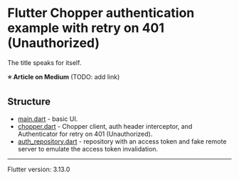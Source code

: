 # Flutter Chopper authentication example with retry on 401 (Unauthorized)

The title speaks for itself.

**⭐️ Article on Medium** (TODO: add link)

## Structure

- [main.dart](lib/main.dart) - basic UI.
- [chopper.dart](lib/chopper.dart) - Chopper client, auth header interceptor, and Authenticator for retry on 401 (Unauthorized).
- [auth_repository.dart](lib/auth_repository.dart) - repository with an access token and fake remote server to emulate the access token invalidation.

---

Flutter version: 3.13.0
